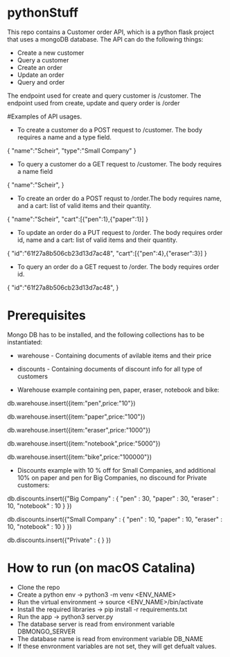# pythonStuff

This repo contains a Customer order API, which is a python flask project that uses a mongoDB database.
The API can do the following things:

* Create a new customer
* Query a customer
* Create an order
* Update an order
* Query and order

The endpoint used for create and query customer is /customer.
The endpoint used from create, update and query order is /order

#Examples of API usages.

* To create a customer do a POST request to <SERVER>/customer. The body requires a name and a type field.

{
	"name":"Scheir",
	"type":"Small Company"
}
  
* To query a customer do a GET request to <SERVER>/customer. The body requires a name field
  
{
	"name":"Scheir",
}
  
* To create an order do a POST requst to <SERVER>/order.The body requires name, and a cart: list of valid items and their quantity.
  
{
	"name":"Scheir",
	"cart":[{"pen":1},{"paper":1}]
}

* To update an order do a PUT request to <SERVER>/order. The body requires order id, name and a cart: list of valid items and their quantity.

{
	"id":"61f27a8b506cb23d13d7ac48",
	"cart":[{"pen":4},{"eraser":3}]
}

* To query an order do a GET request to <SERVER>/order. The body requires order id.
  
{
	"id":"61f27a8b506cb23d13d7ac48",
}


# Prerequisites 

Mongo DB has to be installed, and the following collections has to be instantiated:
* warehouse - Containing documents of avilable items and their price
* discounts - Containing documents of discount info for all type of customers

* Warehouse example containing pen, paper, eraser, notebook and bike:

db.warehouse.insert({item:"pen",price:"10"})

db.warehouse.insert({item:"paper",price:"100"})

db.warehouse.insert({item:"eraser",price:"1000"})

db.warehouse.insert({item:"notebook",price:"5000"})

db.warehouse.insert({item:"bike",price:"100000"})

	
* Discounts example with 10 % off for Small Companies, and additional 10% on paper and pen for Big Companies, no discound for Private customers:
	
db.discounts.insert({"Big Company" : { "pen" : 30, "paper" : 30, "eraser" : 10, "notebook" : 10 } })
	
db.discounts.insert({"Small Company" : { "pen" : 10, "paper" : 10, "eraser" : 10, "notebook" : 10 } })
	
db.discounts.insert({"Private" : { } })

# How to run (on macOS Catalina)

* Clone the repo
* Create a python env -> python3 -m venv <ENV_NAME>
* Run the virtual environment -> source <ENV_NAME>/bin/activate
* Install the required libraries -> pip install -r requirements.txt
* Run the app -> python3 server.py
* The database server is read from environment variable DBMONGO_SERVER
* The database name is read from environment variable DB_NAME
* If these envronment variables are not set, they will get defualt values.
